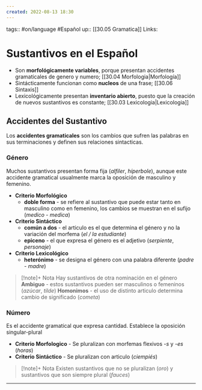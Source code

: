 ```yaml
---
created: 2022-08-13 18:30
---
```

tags:: #on/language #Español 
up:: [[30.05 Gramatica]]
Links: 
# Sustantivos en el Español
- Son **morfológicamente variables**, porque presentan accidentes gramaticales de genero y numero; [[30.04 Morfologia|Morfología]]
- Sintácticamente funcionan como **nucleos** de una frase; [[30.06 Sintaxis]]
- Lexicológicamente presentan **inventario abierto**, puesto que la creación de nuevos sustantivos es constante; [[30.03 Lexicologia|Lexicologia]]

## Accidentes del Sustantivo
Los **accidentes gramaticales** son los cambios que sufren las palabras en sus terminaciones y definen sus relaciones sintacticas.

### Género
Muchos sustantivos presentan forma fija (*alfiler*, *híperbole*), aunque este accidente gramatical usualmente marca la oposición de masculino y femenino.

- **Criterio Morfológico**
	- **doble forma** - se refiere al sustantivo que puede estar tanto en masculino como en femenino, los cambios se muestran en el sufijo (*medico* - *medica*)
- **Criterio Sintáctico**
	- **común a dos** - el articulo es el que determina el género y no la variación del morfema (*el / la estudiante*)
	- **epiceno** - el que expresa el género es el adjetivo (*serpiente*, *personaje*)
- **Criterio Lexicológico**
	- **heterónimo** - se designa el género con una palabra diferente (*padre* - *madre*)

> [!note]+ Nota
> Hay sustantivos de otra nominación en el género
> **Ambiguo** - estos sustantivos pueden ser masculinos o femeninos (*azúcar*, *tilde*)
> **Homonimos** - el uso de distinto articulo determina cambio de significado (*cometa*)


### Número
Es el accidente gramatical que expresa cantidad. Establece la oposición singular-plural
- **Criterio Morfologico** - Se pluralizan con morfemas flexivos *-s* y *-es* (*horas*)
- **Criterio Sintáctico** - Se pluralizan con articulo (*ciempiés*)

> [!note]+ Nota
> Existen sustantivos que no se pluralizan (*oro*) y sustantivos que son siempre plural (*fauces*)

___

